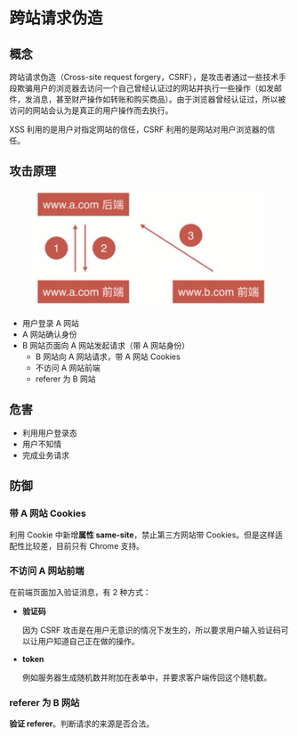 # 跨站请求伪造

## 概念

跨站请求伪造（Cross-site request forgery，CSRF），是攻击者通过一些技术手段欺骗用户的浏览器去访问一个自己曾经认证过的网站并执行一些操作（如发邮件，发消息，甚至财产操作如转账和购买商品）。由于浏览器曾经认证过，所以被访问的网站会认为是真正的用户操作而去执行。

XSS 利用的是用户对指定网站的信任，CSRF 利用的是网站对用户浏览器的信任。



## 攻击原理

<div align="center"><img src="../_pics/java-notes/sfatety/safety_2.png" width="425"/></div>

- 用户登录 A 网站
- A 网站确认身份
- B 网站页面向 A 网站发起请求（带 A 网站身份）
  - B 网站向 A 网站请求，带 A 网站 Cookies
  - 不访问 A 网站前端
  - referer 为 B 网站



## 危害

- 利用用户登录态
- 用户不知情
- 完成业务请求



## 防御

### 带 A 网站 Cookies

利用 Cookie 中新增**属性 same-site**，禁止第三方网站带 Cookies。但是这样适配性比较差，目前只有 Chrome 支持。

### 不访问 A 网站前端

在前端页面加入验证消息，有 2 种方式：

- **验证码**

  因为 CSRF 攻击是在用户无意识的情况下发生的，所以要求用户输入验证码可以让用户知道自己正在做的操作。

- **token**

  例如服务器生成随机数并附加在表单中，并要求客户端传回这个随机数。

### referer 为 B 网站

**验证 referer**。判断请求的来源是否合法。
